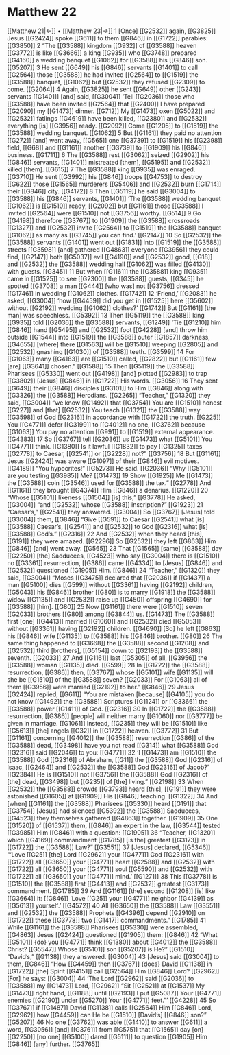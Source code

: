 # Matthew 22
[[Matthew 21|←]] • [[Matthew 23|→]]
1 [Once] [[G2532]] again, [[G3825]] Jesus [[G2424]] spoke [[G611]] to them [[G846]] in [[G1722]] parables: [[G3850]] 
2 “The [[G3588]] kingdom [[G932]] of [[G3588]] heaven [[G3772]] is like [[G3666]] a king [[G935]] who [[G3748]] prepared [[G4160]] a wedding banquet [[G1062]] for [[G3588]] his [[G846]] son. [[G5207]] 
3 He sent [[G649]] his [[G846]] servants [[G1401]] to call [[G2564]] those [[G3588]] he had invited [[G2564]] to [[G1519]] the [[G3588]] banquet, [[G1062]] but [[G2532]] they refused [[G2309]] to come. [[G2064]] 
4 Again, [[G3825]] he sent [[G649]] other [[G243]] servants [[G1401]] [and] said, [[G3004]] ‘Tell [[G2036]] those who [[G3588]] have been invited [[G2564]] that [[G2400]] I have prepared [[G2090]] my [[G1473]] dinner. [[G712]] My [[G1473]] oxen [[G5022]] and [[G2532]] fatlings [[G4619]] have been killed, [[G2380]] and [[G2532]] everything [is] [[G3956]] ready. [[G2092]] Come [[G1205]] to [[G1519]] the [[G3588]] wedding banquet. [[G1062]] 
5 But [[G1161]] they paid no attention [[G272]] [and] went away, [[G565]] one [[G3739]] to [[G1519]] his [[G2398]] field, [[G68]] and [[G1161]] another [[G3739]] to [[G1909]] his [[G846]] business. [[G1711]] 
6 The [[G3588]] rest [[G3062]] seized [[G2902]] his [[G846]] servants, [[G1401]] mistreated [them], [[G5195]] and [[G2532]] killed [them]. [[G615]] 
7 The [[G3588]] king [[G935]] was enraged. [[G3710]] He sent [[G3992]] his [[G846]] troops [[G4753]] to destroy [[G622]] those [[G1565]] murderers [[G5406]] and [[G2532]] burn [[G1714]] their [[G846]] city. [[G4172]] 
8 Then [[G5119]] he said [[G3004]] to [[G3588]] his [[G846]] servants, [[G1401]] ‘The [[G3588]] wedding banquet [[G1062]] is [[G1510]] ready, [[G2092]] but [[G1161]] those [[G3588]] I invited [[G2564]] were [[G1510]] not [[G3756]] worthy. [[G514]] 
9 Go [[G4198]] therefore [[G3767]] to [[G1909]] the [[G3588]] crossroads [[G1327]] and [[G2532]] invite [[G2564]] to [[G1519]] the [[G3588]] banquet [[G1062]] as many as [[G3745]] you can find.’ [[G2147]] 
10 So [[G2532]] the [[G3588]] servants [[G1401]] went out [[G1831]] into [[G1519]] the [[G3588]] streets [[G3598]] [and] gathered [[G4863]] everyone [[G3956]] they could find, [[G2147]] both [[G5037]] evil [[G4190]] and [[G2532]] good, [[G18]] and [[G2532]] the [[G3588]] wedding hall [[G1062]] was filled [[G4130]] with guests. [[G345]] 
11 But when [[G1161]] the [[G3588]] king [[G935]] came in [[G1525]] to see [[G2300]] the [[G3588]] guests, [[G345]] he spotted [[G3708]] a man [[G444]] [who was] not [[G3756]] dressed [[G1746]] in wedding [[G1062]] clothes. [[G1742]] 
12 ‘Friend,’ [[G2083]] he asked, [[G3004]] ‘how [[G4459]] did you get in [[G1525]] here [[G5602]] without [[G2192]] wedding [[G1062]] clothes?’ [[G1742]] But [[G1161]] [the man] was speechless. [[G5392]] 
13 Then [[G5119]] the [[G3588]] king [[G935]] told [[G2036]] the [[G3588]] servants, [[G1249]] ‘Tie [[G1210]] him [[G846]] hand [[G5495]] and [[G2532]] foot [[G4228]] [and] throw him outside [[G1544]] into [[G1519]] the [[G3588]] outer [[G1857]] darkness, [[G4655]] [where] there [[G1563]] will be [[G1510]] weeping [[G2805]] and [[G2532]] gnashing [[G1030]] of [[G3588]] teeth. [[G3599]] 
14 For [[G1063]] many [[G4183]] are [[G1510]] called, [[G2822]] but [[G1161]] few [are] [[G3641]] chosen.” [[G1588]] 
15 Then [[G5119]] the [[G3588]] Pharisees [[G5330]] went out [[G4198]] [and] plotted [[G2983]] to trap [[G3802]] [Jesus] [[G846]] in [[G1722]] His words. [[G3056]] 
16 They sent [[G649]] their [[G846]] disciples [[G3101]] to Him [[G846]] along with [[G3326]] the [[G3588]] Herodians. [[G2265]] “Teacher,” [[G1320]] they said, [[G3004]] “we know [[G1492]] that [[G3754]] You are [[G1510]] honest [[G227]] and [that] [[G2532]] You teach [[G1321]] the [[G3588]] way [[G3598]] of God [[G2316]] in accordance with [[G1722]] the truth. [[G225]] You [[G4771]] defer [[G3199]] to [[G4012]] no one, [[G3762]] because [[G1063]] You pay no attention [[G991]] to [[G1519]] external appearance. [[G4383]] 
17 So [[G3767]] tell [[G2036]] us [[G1473]] what [[G5101]] You [[G4771]] think. [[G1380]] Is it lawful [[G1832]] to pay [[G1325]] taxes [[G2778]] to Caesar, [[G2541]] or [[G2228]] not?” [[G3756]] 
18 But [[G1161]] Jesus [[G2424]] was aware [[G1097]] of their [[G846]] evil motives. [[G4189]] “You hypocrites!” [[G5273]] He said. [[G2036]] “Why [[G5101]] are you testing [[G3985]] Me? [[G1473]] 
19 Show [[G1925]] Me [[G1473]] the [[G3588]] coin [[G3546]] used for [[G3588]] the tax.” [[G2778]] And [[G1161]] they brought [[G4374]] Him [[G846]] a denarius. [[G1220]] 
20 “Whose [[G5101]] likeness [[G1504]] [is] this,” [[G3778]] He asked, [[G3004]] “and [[G2532]] whose [[G3588]] inscription?” [[G1923]] 
21 “Caesar’s,” [[G2541]] they answered. [[G3004]] So [[G3767]] [Jesus] told [[G3004]] them, [[G846]] “Give [[G591]] to Caesar [[G2541]] what [is] [[G3588]] Caesar’s, [[G2541]] and [[G2532]] to God [[G2316]] what [is] [[G3588]] God’s.” [[G2316]] 
22 And [[G2532]] when they heard [this], [[G191]] they were amazed. [[G2296]] So [[G2532]] they left [[G863]] Him [[G846]] [and] went away. [[G565]] 
23 That [[G1565]] [same] [[G3588]] day [[G2250]] [the] Sadducees, [[G4523]] who say [[G3004]] there is [[G1510]] no [[G3361]] resurrection, [[G386]] came [[G4334]] to [Jesus] [[G846]] and [[G2532]] questioned [[G1905]] Him. [[G846]] 
24 “Teacher,” [[G1320]] they said, [[G3004]] “Moses [[G3475]] declared that [[G2036]] if [[G1437]] a man [[G5100]] dies [[G599]] without [[G3361]] having [[G2192]] children, [[G5043]] his [[G846]] brother [[G80]] is to marry [[G1918]] the [[G3588]] widow [[G1135]] and [[G2532]] raise up [[G450]] offspring [[G4690]] for [[G3588]] [him]. [[G80]] 
25 Now [[G1161]] there were [[G1510]] seven [[G2033]] brothers [[G80]] among [[G3844]] us. [[G1473]] The [[G3588]] first [one] [[G4413]] married [[G1060]] and [[G2532]] died [[G5053]] without [[G3361]] having [[G2192]] children. [[G4690]] [So] he left [[G863]] his [[G846]] wife [[G1135]] to [[G3588]] his [[G846]] brother. [[G80]] 
26 The same thing happened to [[G3668]] the [[G3588]] second [[G1208]] and [[G2532]] third [brothers], [[G5154]] down to [[G2193]] the [[G3588]] seventh. [[G2033]] 
27 And [[G1161]] last [[G5305]] of all, [[G3956]] the [[G3588]] woman [[G1135]] died. [[G599]] 
28 In [[G1722]] the [[G3588]] resurrection, [[G386]] then, [[G3767]] whose [[G5101]] wife [[G1135]] will she be [[G1510]] of the [[G3588]] seven? [[G2033]] For [[G1063]] all of them [[G3956]] were married [[G2192]] to her.” [[G846]] 
29 Jesus [[G2424]] replied, [[G611]] “You are mistaken [because] [[G4105]] you do not know [[G1492]] the [[G3588]] Scriptures [[G1124]] or [[G3366]] the [[G3588]] power [[G1411]] of God. [[G2316]] 
30 In [[G1722]] the [[G3588]] resurrection, [[G386]] [people] will neither marry [[G1060]] nor [[G3777]] be given in marriage. [[G1061]] Instead, [[G235]] they will be [[G1510]] like [[G5613]] [the] angels [[G32]] in [[G1722]] heaven. [[G3772]] 
31 But [[G1161]] concerning [[G4012]] the [[G3588]] resurrection [[G386]] of the [[G3588]] dead, [[G3498]] have you not read [[G314]] what [[G3588]] God [[G2316]] said [[G2046]] to you: [[G4771]] 
32 ‘I [[G1473]] am [[G1510]] the [[G3588]] God [[G2316]] of Abraham, [[G11]] the [[G3588]] God [[G2316]] of Isaac, [[G2464]] and [[G2532]] the [[G3588]] God [[G2316]] of Jacob?’ [[G2384]] He is [[G1510]] not [[G3756]] the [[G3588]] God [[G2316]] of [the] dead, [[G3498]] but [[G235]] of [the] living.” [[G2198]] 
33 When [[G2532]] the [[G3588]] crowds [[G3793]] heard [this], [[G191]] they were astonished [[G1605]] at [[G1909]] His [[G846]] teaching. [[G1322]] 
34 And [when] [[G1161]] the [[G3588]] Pharisees [[G5330]] heard [[G191]] that [[G3754]] [Jesus] had silenced [[G5392]] the [[G3588]] Sadducees, [[G4523]] they themselves gathered [[G4863]] together. [[G1909]] 
35 One [[G1520]] of [[G1537]] them, [[G846]] an expert in the law, [[G3544]] tested [[G3985]] Him [[G846]] with a question: [[G1905]] 
36 “Teacher, [[G1320]] which [[G4169]] commandment [[G1785]] [is the] greatest [[G3173]] in [[G1722]] the [[G3588]] Law?” [[G3551]] 
37 [Jesus] declared, [[G5346]] “‘Love [[G25]] [the] Lord [[G2962]] your [[G4771]] God [[G2316]] with [[G1722]] all [[G3650]] your [[G4771]] heart [[G2588]] and [[G2532]] with [[G1722]] all [[G3650]] your [[G4771]] soul [[G5590]] and [[G2532]] with [[G1722]] all [[G3650]] your [[G4771]] mind.’ [[G1271]] 
38 This [[G3778]] is [[G1510]] the [[G3588]] first [[G4413]] and [[G2532]] greatest [[G3173]] commandment. [[G1785]] 
39 And [[G1161]] [the] second [[G1208]] [is] like [[G3664]] it: [[G846]] ‘Love [[G25]] your [[G4771]] neighbor [[G4139]] as [[G5613]] yourself.’ [[G4572]] 
40 All [[G3650]] the [[G3588]] Law [[G3551]] and [[G2532]] the [[G3588]] Prophets [[G4396]] depend [[G2910]] on [[G1722]] these [[G3778]] two [[G1417]] commandments.” [[G1785]] 
41 While [[G1161]] the [[G3588]] Pharisees [[G5330]] were assembled, [[G4863]] Jesus [[G2424]] questioned [[G1905]] them: [[G846]] 
42 “What [[G5101]] {do} you [[G4771]] think [[G1380]] about [[G4012]] the [[G3588]] Christ? [[G5547]] Whose [[G5101]] son [[G5207]] is He?” [[G1510]] “David’s,” [[G1138]] they answered. [[G3004]] 
43 [Jesus] said [[G3004]] to them, [[G846]] “How [[G4459]] then [[G3767]] {does} David [[G1138]] in [[G1722]] [the] Spirit [[G4151]] call [[G2564]] Him [[G846]] Lord? [[G2962]] [For] he says: [[G3004]] 
44 ‘The Lord [[G2962]] said [[G2036]] to [[G3588]] my [[G1473]] Lord, [[G2962]] “Sit [[G2521]] at [[G1537]] My [[G1473]] right hand, [[G1188]] until [[G2193]] I put [[G5087]] Your [[G4771]] enemies [[G2190]] under [[G5270]] Your [[G4771]] feet.”’ [[G4228]] 
45 So [[G3767]] if [[G1487]] David [[G1138]] calls [[G2564]] Him [[G846]] Lord, [[G2962]] how [[G4459]] can He be [[G1510]] [David’s] [[G846]] son?” [[G5207]] 
46 No one [[G3762]] was able [[G1410]] to answer [[G611]] a word, [[G3056]] [and] [[G3761]] from [[G575]] that [[G1565]] day [on] [[G2250]] [no one] [[G5100]] dared [[G5111]] to question [[G1905]] Him [[G846]] [any] further. [[G3765]] 
